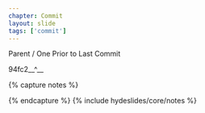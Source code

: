 ```yaml
---
chapter: Commit
layout: slide
tags: ['commit']
---
```


Parent / One Prior to Last Commit

94fc2__^__





{% capture notes %}

{% endcapture %}
{% include hydeslides/core/notes %}